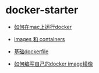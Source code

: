 # docker-starter


- [如何在mac上运行docker](./mac-started.md)

- [images 和 containers](./images-containers.md)

- [基础dockerfile](./Dockerfile)

- [如何编写自己的docker image镜像](./build_your_own_image.md)
